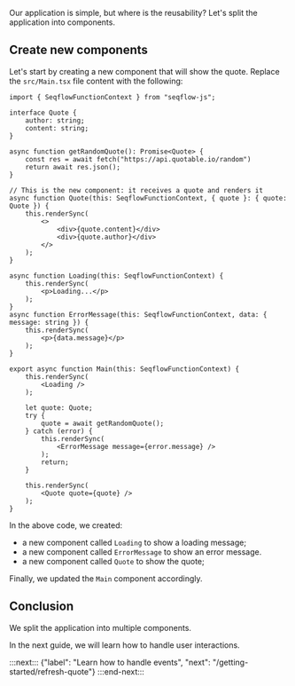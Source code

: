
Our application is simple, but where is the reusability? Let's split the application into components.

## Create new components

Let's start by creating a new component that will show the quote. Replace the `src/Main.tsx` file content with the following:

```tsx
import { SeqflowFunctionContext } from "seqflow-js";

interface Quote {
	author: string;
	content: string;
}

async function getRandomQuote(): Promise<Quote> {
	const res = await fetch("https://api.quotable.io/random")
	return await res.json();
}

// This is the new component: it receives a quote and renders it
async function Quote(this: SeqflowFunctionContext, { quote }: { quote: Quote }) {
	this.renderSync(
		<>
			<div>{quote.content}</div>
			<div>{quote.author}</div>
		</>
	);
}

async function Loading(this: SeqflowFunctionContext) {
	this.renderSync(
		<p>Loading...</p>
	);
}
async function ErrorMessage(this: SeqflowFunctionContext, data: { message: string }) {
	this.renderSync(
		<p>{data.message}</p>
	);
}

export async function Main(this: SeqflowFunctionContext) {
	this.renderSync(
		<Loading />
	);

	let quote: Quote;
	try {
		quote = await getRandomQuote();
	} catch (error) {
		this.renderSync(
			<ErrorMessage message={error.message} />
		);
		return;
	}

	this.renderSync(
		<Quote quote={quote} />
	);
}
```

In the above code, we created:
- a new component called `Loading` to show a loading message;
- a new component called `ErrorMessage` to show an error message.
- a new component called `Quote` to show the quote;

Finally, we updated the `Main` component accordingly.


## Conclusion

We split the application into multiple components.

In the next guide, we will learn how to handle user interactions.

:::next:::
{"label": "Learn how to handle events", "next": "/getting-started/refresh-quote"}
:::end-next:::
